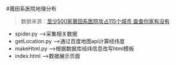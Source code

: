 #莆田系医院地理分布

>  数据来源：[至少500家莆田系医院攻占115个城市 查查你家有没有](http://news.ifeng.com/mainland/special/ptxyy/)

- spider.py -->采集相关数据
- getLocation.py -->通过百度地图api计算经纬度
- makeHtml.py -->根据数据库经纬信息改写html模板
- index.html -->数据展示页面



